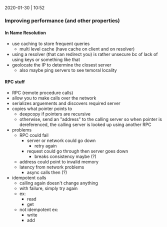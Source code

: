 2020-01-30 | 10:52

### Improving performance (and other properties)

#### In Name Resolution 
- use caching to store frequent queries
    - multi level cache (have cache on client and on resolver)
- using a resolver (that can redirect you) is rather unsecure bc of lack of 
  using keys or something like that 
- geolocate the IP to determine the closest server 
    - also maybe ping servers to see temoral locality 

#### RPC stuff 
- RPC (remote procedure calls) 
- allow you to make calls over the network 
- serializes arguements and discovers required server 
- copies what pointer points to 
    - deepcopy if pointers are recursive 
    - otherwise, send an "address" to the calling server so when pointer is 
      dereferenced, the calling server is looked up using another RPC
- problems 
    - RPC could fail 
        - server or network could go down 
            - retry again 
        - request could go through then server goes down 
            - breaks consistency maybe (?)
    - address could point to invalid memory 
    - latency from network problems
        - async calls then (?)
- idempotent calls 
    - calling again doesn't change anything 
    - with failure, simply try again 
    - ex:   
        - read 
        - get 
    - not idempotent ex: 
        - write
        - add
